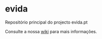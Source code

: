 evida
=====

Repositório principal do projecto evida.pt

Consulte a nossa [wiki](https://github.com/evida/evida/wiki) para mais informações.
